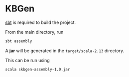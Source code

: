 # KBGen

[sbt](https://www.scala-sbt.org/1.x/docs/Setup.html) is required to build the project.

From the main directory, run

```sh
sbt assembly
```

A **jar** will be generated in the `target/scala-2.13` directory.

This can be run using

```sh
scala skbgen-assembly-1.0.jar
```
